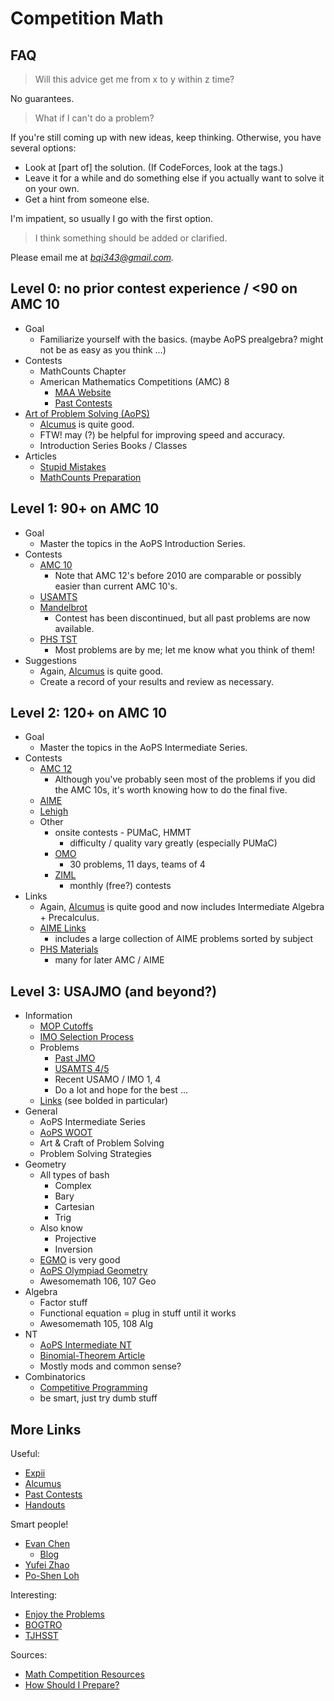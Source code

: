 # Competition Math

## FAQ

> Will this advice get me from x to y within z time?

No guarantees.

> What if I can't do a problem?

If you're still coming up with new ideas, keep thinking. Otherwise, you have several options:
 * Look at [part of] the solution. (If CodeForces, look at the tags.)
 * Leave it for a while and do something else if you actually want to solve it on your own.
 * Get a hint from someone else.

I'm impatient, so usually I go with the first option.

> I think something should be added or clarified.

Please email me at *bqi343@gmail.com.*

## Level 0: no prior contest experience / <90 on AMC 10

 * Goal
   * Familiarize yourself with the basics. (maybe AoPS prealgebra? might not be as easy as you think ...)
 * Contests
   * MathCounts Chapter
   * American Mathematics Competitions (AMC) 8 
     * [MAA Website](https://www.maa.org/math-competitions)
     * [Past Contests](https://artofproblemsolving.com/community/c3413_amc_8)
 * [Art of Problem Solving (AoPS)](https://artofproblemsolving.com/)
   * [Alcumus](https://artofproblemsolving.com/alcumus) is quite good.
   * FTW! may (?) be helpful for improving speed and accuracy.
   * Introduction Series Books / Classes
 * Articles
   * [Stupid Mistakes](http://artofproblemsolving.com/articles/stupid-mistakes)
   * [MathCounts Preparation](https://artofproblemsolving.com/community/c3h1217349p6066794)

## Level 1: 90+ on AMC 10

 * Goal
   * Master the topics in the AoPS Introduction Series.
 * Contests
   * [AMC 10](https://artofproblemsolving.com/community/c3414_amc_10)
     * Note that AMC 12's before 2010 are comparable or possibly easier than current AMC 10's.
   * [USAMTS](https://usamts.org/)
   * [Mandelbrot](http://www.mandelbrot.org/)
     * Contest has been discontinued, but all past problems are now available.
   * [PHS TST](https://sites.google.com/view/phsmathteam/tst?authuser=0)
     * Most problems are by me; let me know what you think of them!
 * Suggestions
   * Again, [Alcumus](https://artofproblemsolving.com/alcumus) is quite good.
   * Create a record of your results and review as necessary.

## Level 2: 120+ on AMC 10

 * Goal
   * Master the topics in the AoPS Intermediate Series.
 * Contests
   * [AMC 12](https://artofproblemsolving.com/community/c3415_amc_12ahsme)
     * Although you've probably seen most of the problems if you did the AMC 10s, it's worth knowing how to do the final five.
   * [AIME](https://artofproblemsolving.com/community/c3416_aime_problems)
   * [Lehigh](https://www.lehigh.edu/~dmd1/hslet.html)
   * Other 
     * onsite contests - PUMaC, HMMT
       * difficulty / quality vary greatly (especially PUMaC)
     * [OMO](http://internetolympiad.org/)
       * 30 problems, 11 days, teams of 4
     * [ZIML](https://ziml.areteem.org/)
       * monthly (free?) contests
 * Links
   * Again, [Alcumus](https://artofproblemsolving.com/alcumus) is quite good and now includes Intermediate Algebra + Precalculus.
   * [AIME Links](https://drive.google.com/drive/folders/0B95dMIY7fstOemlzdThlZjFCUnc?usp=sharing)
     * includes a large collection of AIME problems sorted by subject
   * [PHS Materials](https://sites.google.com/view/phsmathteam/resources/materials?authuser=0)
     * many for later AMC / AIME

## Level 3: USAJMO (and beyond?)

 * Information
   * [MOP Cutoffs](https://en.wikipedia.org/wiki/Mathematical_Olympiad_Summer_Program#Cutoff_scores)
   * [IMO Selection Process](http://web.evanchen.cc/FAQs/rules.html)
   * Problems
     * [Past JMO](https://artofproblemsolving.com/community/c3420_usajmo)
     * [USAMTS 4/5](http://usamts.org/Problems/U_Problems.php)
     * Recent USAMO / IMO 1, 4
     * Do a lot and hope for the best ...
   * [Links](http://artofproblemsolving.com/wiki/index.php/Resources_for_mathematics_competitions#Bunch_of_General_links) (see bolded in particular)
 * General
   * AoPS Intermediate Series
   * [AoPS WOOT](https://artofproblemsolving.com/class/1464-woot)
   * Art & Craft of Problem Solving
   * Problem Solving Strategies
 * Geometry
   * All types of bash
     * Complex
     * Bary
     * Cartesian
     * Trig
   * Also know
     * Projective
     * Inversion
   * [EGMO](https://bookstore.ams.org/prb-27/) is very good
   * [AoPS Olympiad Geometry](https://artofproblemsolving.com/school/course/olympiad-geometry)
   * Awesomemath 106, 107 Geo
 * Algebra
   * Factor stuff
   * Functional equation = plug in stuff until it works
   * Awesomemath 105, 108 Alg
 * NT
   * [AoPS Intermediate NT](https://artofproblemsolving.com/school/course/catalog/intermediate-numbertheory)
   * [Binomial-Theorem Article](http://s3.amazonaws.com/aops-cdn.artofproblemsolving.com/resources/articles/olympiad-number-theory.pdf)
   * Mostly mods and common sense?
 * Combinatorics
   * [Competitive Programming](https://github.com/bqi343/USACO)
   * be smart, just try dumb stuff

## More Links

Useful:
 * [Expii](https://www.expi.com/)
 * [Alcumus](https://artofproblemsolving.com/alcumus)
 * [Past Contests](https://artofproblemsolving.com/community/c3158_usa_contests)
 * [Handouts](https://artofproblemsolving.com/community/c5h1578191_handout_compilation)

Smart people!
 * [Evan Chen](http://web.evanchen.cc/FAQs/contest.html)
   * [Blog](https://usamo.wordpress.com/)
 * [Yufei Zhao](http://yufeizhao.com/olympiad/)
 * [Po-Shen Loh](http://www.math.cmu.edu/~lohp/olympiad.shtml)

Interesting:
 * [Enjoy the Problems](https://artofproblemsolving.com/community/c5h1211223p6004200)
 * [BOGTRO](https://artofproblemsolving.com/community/c5h1264874p6581946)
 * [TJHSST](https://activities.tjhsst.edu/vmt/index.html)

Sources:
 * [Math Competition Resources](http://artofproblemsolving.com/wiki/index.php/Resources_for_mathematics_competitions)
 * [How Should I Prepare?](http://artofproblemsolving.com/wiki/index.php/How_should_I_prepare%3F)
